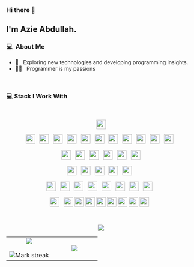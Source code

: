 <div align="center">
  <a href="https://www.lichter.io/?ref=gh-logo" target="blank">
  </a>
</div>
<br>

### Hi there 👋

## I'm Azie Abdullah.

### 💻 &nbsp;About Me

- 🤔 &nbsp; Exploring new technologies and developing programming insights.
- 🧑‍💻 &nbsp; Programmer is my passions

<br>

### 💻 Stack I Work With

<br>

<p  align="center">

  <img src="https://img.shields.io/badge/GitHub-100000?style=for-the-badge&logo=github&logoColor=white" height="25"/>  
  </p>
  
  <p  align="center">

<img src="https://img.shields.io/badge/PHP-777BB4?style=for-the-badge&logo=php&logoColor=white" height="25"/>
  &nbsp;
  <img src="https://img.shields.io/badge/Node.js-43853D?style=for-the-badge&logo=node.js&logoColor=white" height="25">
&nbsp;
  <img src="https://img.shields.io/badge/JavaScript-323330?style=for-the-badge&logo=javascript&logoColor=F7DF1E" height="25">
&nbsp;
    <img src="https://img.shields.io/badge/TypeScript-007ACC?style=for-the-badge&logo=typescript&logoColor=white" height="25">
&nbsp;
  <img src="https://img.shields.io/badge/Java-ED8B00?style=for-the-badge&logo=openjdk&logoColor=white" height="25">
  &nbsp;
  <img src="https://img.shields.io/badge/Go-00ADD8?style=for-the-badge&logo=go&logoColor=white" height="25">
  &nbsp;
  <img src="https://img.shields.io/badge/Kotlin-0095D5?&style=for-the-badge&logo=kotlin&logoColor=white" height="25">
  &nbsp;
  <img src="https://img.shields.io/badge/Dart-0175C2?style=for-the-badge&logo=dart&logoColor=white" height="25">
  &nbsp;
  <img src="https://img.shields.io/badge/jQuery-0769AD?style=for-the-badge&logo=jquery&logoColor=white" height="25">
  &nbsp;
<img src="https://img.shields.io/badge/HTML5-E34F26?style=for-the-badge&logo=html5&logoColor=white" height="25"/>
  &nbsp;
<img src="	https://img.shields.io/badge/JavaScript-323330?style=for-the-badge&logo=javascript&logoColor=F7DF1E" height="25"/> 
&nbsp;  

 </p>
   <p  align="center">
  <img src="https://img.shields.io/badge/MySQL-005C84?style=for-the-badge&logo=mysql&logoColor=white" height="25">
&nbsp; 
  <img src="https://img.shields.io/badge/MongoDB-4EA94B?style=for-the-badge&logo=mongodb&logoColor=white" height="25">
&nbsp; 
  <img src="https://img.shields.io/badge/SQLite-07405E?style=for-the-badge&logo=sqlite&logoColor=white" height="25">
&nbsp; 
  <img src="https://img.shields.io/badge/sequelize-323330?style=for-the-badge&logo=sequelize&logoColor=blue" height="25">
&nbsp; 
  <img src="https://img.shields.io/badge/Supabase-181818?style=for-the-badge&logo=supabase&logoColor=white" height="25">
&nbsp; 
  <img src="https://img.shields.io/badge/rabbitmq-%23FF6600.svg?&style=for-the-badge&logo=rabbitmq&logoColor=white" height="25">
 </p>
 <p  align="center">
<img src="https://img.shields.io/badge/CSS3-1572B6?style=for-the-badge&logo=css3&logoColor=white" height="25"/>
  &nbsp;
<img src="https://img.shields.io/badge/Bootstrap-563D7C?style=for-the-badge&logo=bootstrap&logoColor=white" height="25">
  &nbsp;

<img src="https://img.shields.io/badge/Tailwind_CSS-38B2AC?style=for-the-badge&logo=tailwind-css&logoColor=white" height="25">
&nbsp;
  
  <img src="https://img.shields.io/badge/Sass-CC6699?style=for-the-badge&logo=sass&logoColor=white" height="25">
&nbsp;
    
  <img src="https://img.shields.io/badge/Stylus-333333?style=for-the-badge&logo=stylus&logoColor=white" height="25">
&nbsp;
  
</p>
<p align="center">

<img src="https://img.shields.io/badge/Laravel-FF2D20?style=for-the-badge&logo=laravel&logoColor=white" height="25"/>  
  &nbsp;
<img src="https://img.shields.io/badge/Codeigniter-EF4223?style=for-the-badge&logo=codeigniter&logoColor=white" height="25"/>
&nbsp;
<img src="https://img.shields.io/badge/React-20232A?style=for-the-badge&logo=react&logoColor=61DAFB" height="25">
&nbsp;
   <img src="https://img.shields.io/badge/next.js-000000?style=for-the-badge&logo=nextdotjs&logoColor=white" height="25">
&nbsp;
  <img src="https://img.shields.io/badge/Vue.js-35495E?style=for-the-badge&logo=vuedotjs&logoColor=4FC08D" height="25">
&nbsp;
  <img src="https://img.shields.io/badge/nuxt.js-00C58E?style=for-the-badge&logo=nuxtdotjs&logoColor=white" height="25">
&nbsp;
    <img src="https://img.shields.io/badge/Vite-B73BFE?style=for-the-badge&logo=vite&logoColor=FFD62E" height="25">
&nbsp;
    <img src="https://img.shields.io/badge/Angular-DD0031?style=for-the-badge&logo=angular&logoColor=white" height="25">
&nbsp;


</p>
<p align="center">

   <img src="https://img.shields.io/badge/Visual_Studio_Code-0078D4?style=for-the-badge&logo=visual%20studio%20code&logoColor=white" height="25">
&nbsp;
  
  <img src="https://img.shields.io/badge/React_Native-20232A?style=for-the-badge&logo=react&logoColor=61DAFB" height="25">
  <img src="https://img.shields.io/badge/Material--UI-0081CB?style=for-the-badge&logo=material-ui&logoColor=white" height="25">
  <img src="https://img.shields.io/badge/Flutter-02569B?style=for-the-badge&logo=flutter&logoColor=white" height="25">
  <img src="https://img.shields.io/badge/json%20web%20tokens-323330?style=for-the-badge&logo=json-web-tokens&logoColor=pink" height="25">
  <img src="https://img.shields.io/badge/Codesandbox-000000?style=for-the-badge&logo=CodeSandbox&logoColor=white" height="25">
  <img src="https://img.shields.io/badge/eslint-3A33D1?style=for-the-badge&logo=eslint&logoColor=white" height="25">
  <img src="https://img.shields.io/badge/prettier-1A2C34?style=for-the-badge&logo=prettier&logoColor=F7BA3E" height="25">
  <img src="https://img.shields.io/badge/Miro-050038?style=for-the-badge&logo=Miro&logoColor=white" height="25">
&nbsp;


</p>

<br>

 <p  align="center">
<img src="https://user-images.githubusercontent.com/73097560/115834477-dbab4500-a447-11eb-908a-139a6edaec5c.gif"> 
                  
  <br>

<table border="0" align="center">
<tr border="0">
<td width="50%" align="center">
  
  <img  align="center"  src="https://github-readme-stats.vercel.app/api?username=Group-Fighter&theme=react&hide=issues&line_height=32&show_icons=true&hide_border=true" />
</a>
  <br></br>
  <img  title="🔥 Get streak stats for your profile at git.io/streak-stats" alt="Mark streak" src="https://github-readme-streak-stats.herokuapp.com/?user=Group-Fighter&hide_border=true&theme=react" />

</td>

<td width="50%" align="center">

  <img  align="center"  src="https://github-readme-stats.anuraghazra1.vercel.app/api/top-langs/?username=Group-Fighter&hide_border=true&no-frame=true&langs_count=10&hide_border=true&theme=react"/>
  
  </td>
</tr>
</table>
